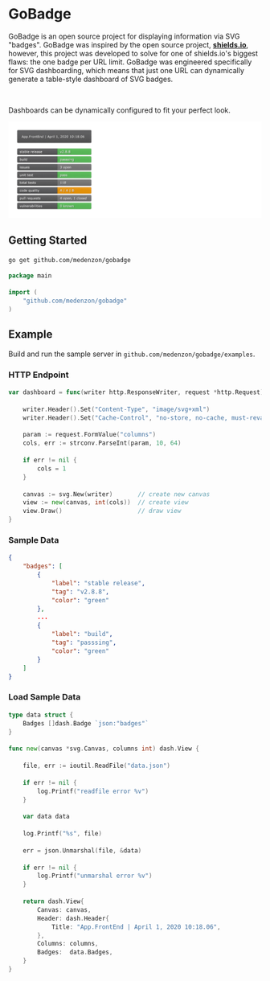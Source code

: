 # GoBadge

GoBadge is an open source project for displaying information via SVG "badges". GoBadge was inspired by the open source project, **[shields.io](https://shields.io)**, however, this project was developed to solve for one of shields.io's biggest flaws: the one badge per URL limit. GoBadge was engineered specifically for SVG dashboarding, which means that just one URL can dynamically generate a table-style dashboard of SVG badges.

&nbsp;

Dashboards can be dynamically configured to fit your perfect look.

![demo](docs/demo.gif)

## Getting Started

```bash
go get github.com/medenzon/gobadge
```

```go
package main

import (
    "github.com/medenzon/gobadge"
)
```

## Example

Build and run the sample server in `github.com/medenzon/gobadge/examples`.


### HTTP Endpoint

```go
var dashboard = func(writer http.ResponseWriter, request *http.Request) {

	writer.Header().Set("Content-Type", "image/svg+xml")
	writer.Header().Set("Cache-Control", "no-store, no-cache, must-revalidate, post-check=0, pre-check=0")

	param := request.FormValue("columns")
	cols, err := strconv.ParseInt(param, 10, 64)

	if err != nil {
		cols = 1
	}

	canvas := svg.New(writer)       // create new canvas
	view := new(canvas, int(cols))  // create view
	view.Draw()                     // draw view
}
```

### Sample Data

```json
{
    "badges": [
        {
            "label": "stable release",
            "tag": "v2.8.8",
            "color": "green"
        },
        ...
        {
            "label": "build",
            "tag": "passsing",
            "color": "green"
        }
    ]
}
```

### Load Sample Data

```go
type data struct {
	Badges []dash.Badge `json:"badges"`
}

func new(canvas *svg.Canvas, columns int) dash.View {

	file, err := ioutil.ReadFile("data.json")

	if err != nil {
		log.Printf("readfile error %v")
	}

	var data data

	log.Printf("%s", file)

	err = json.Unmarshal(file, &data)

	if err != nil {
		log.Printf("unmarshal error %v")
	}

	return dash.View{
		Canvas: canvas,
		Header: dash.Header{
			Title: "App.FrontEnd | April 1, 2020 10:18.06",
		},
		Columns: columns,
		Badges:  data.Badges,
	}
}
```